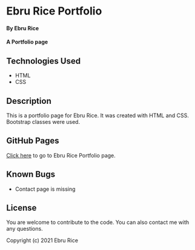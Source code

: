 # Ebru Rice Portfolio

#### By Ebru Rice

#### A Portfolio page 

## Technologies Used

* HTML
* CSS

## Description

This is a portfolio page for Ebru Rice. It was created with HTML and CSS. Bootstrap classes were used.  

## GitHub Pages

[Click here](https://ebruri.github.io/Ebru-Rice-Portfolio/) to go to Ebru Rice Portfolio page.

## Known Bugs

* Contact page is missing

## License

You are welcome to contribute to the code. You can also contact me with any questions.

Copyright (c) 2021 Ebru Rice